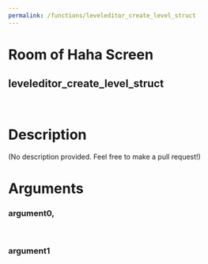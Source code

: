 ```yaml
---
permalink: /functions/leveleditor_create_level_struct
---
```

# Room of Haha Screen  
## leveleditor_create_level_struct  
&nbsp;  
# Description  
(No description provided. Feel free to make a pull request!) 
&nbsp;  
# Arguments
### argument0, 

&nbsp;  
### argument1

&nbsp;  


